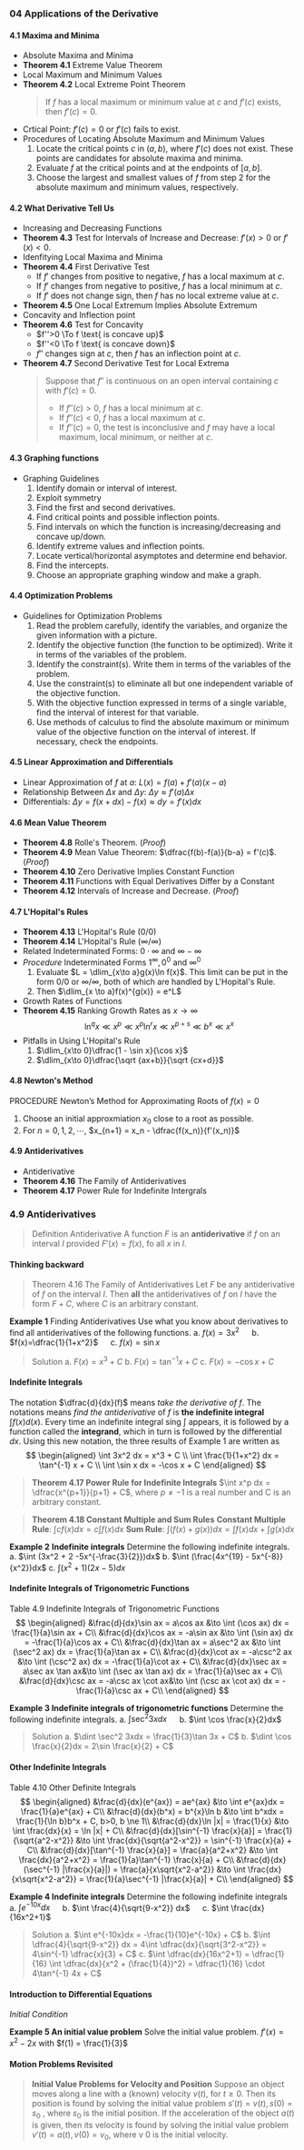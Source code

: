 ### 04 Applications of the Derivative

#### 4.1 Maxima and Minima
+ Absolute Maxima and Minima
+ **Theorem 4.1** Extreme Value Theorem
+ Local Maximum and Minimum Values
+ **Theorem 4.2** Local Extreme Point Theorem
  >If $f$ has a local maximum or minimum value at $c$ and $f'(c)$ exists, then $f'(c) = 0$.
+ Crtical Point: $f'(c)=0$ or $f'(c)$ fails to exist.
+ Procedures of Locating Absolute Maximum and Minimum Values
  1. Locate the critical points $c$ in $(a, b)$, where $f'(c)$ does not exist. These points are candidates for absolute maxima and minima.
  2. Evaluate $f$ at the critical points and at the endpoints of $[a, b]$.
  3. Choose the largest and smallest values of $f$ from step 2 for the absolute maximum and minimum values, respectively.

#### 4.2 What Derivative Tell Us
+ Increasing and Decreasing Functions
+ **Theorem 4.3** Test for Intervals of Increase and Decrease: $f'(x)>0$ or $f'(x)<0$.
+ Idenfitying Local Maxima and Minima
+ **Theorem 4.4** First Derivative Test
  + If $f'$ changes from positive to negative, $f$ has a local maximum at $c$.
  + If $f'$ changes from negative to positive, $f$ has a local minimum at $c$.
  + If $f'$ does not change sign, then $f$ has no local extreme value at $c$.
+ **Theorem 4.5** One Local Extremum Implies Absolute Extremum
+ Concavity and Inflection point
+ **Theorem 4.6** Test for Concavity
  + $f''>0 \To f \text{ is concave up}$
  + $f''<0 \To f \text{ is concave down}$
  + $f''$ changes sign at $c$, then $f$ has an inflection point at $c$.
+ **Theorem 4.7** Second Derivative Test for Local Extrema
  > Suppose that $f''$ is continuous on an open interval containing $c$ with $f'(c) = 0$.
  >+ If $f''(c)>0$, $f$ has a local minimum at $c$.
  >+ If $f''(c)<0$, $f$ has a local maximum at $c$.
  >+ If $f''(c)=0$, the test is inconclusive and $f$ may have a local maximum, local minimum, or neither at $c$.

#### 4.3 Graphing functions
+ Graphing  Guidelines
  1. Identify domain or interval of interest.
  2. Exploit symmetry
  3. Find the first and second derivatives.
  4. Find critical points and possible inflection points.
  5. Find intervals on which the function is increasing/decreasing and concave up/down.
  6. Identify extreme values and inflection points.
  7. Locate vertical/horizontal asymptotes and determine end behavior.
  8. Find the intercepts.
  9. Choose an appropriate graphing window and make a graph.

#### 4.4 Optimization Problems
+ Guidelines for Optimization Problems
  1. Read the problem carefully, identify the variables, and organize the given information with a picture.
  2. Identify the objective function (the function to be optimized). Write it in terms of the variables of the problem.
  3. Identify the constraint(s). Write them in terms of the variables of the problem.
  4. Use the constraint(s) to eliminate all but one independent variable of the objective function.
  5. With the objective function expressed in terms of a single variable, find the interval of interest for that variable.
  6. Use methods of calculus to find the absolute maximum or minimum value of the objective function on the interval of interest. If necessary, check the endpoints.

#### 4.5 Linear Approximation and Differentials
+ Linear Approximation of $f$ at $a$: $L(x) = f(a) + f'(a)(x-a)$
+ Relationship Between $\Delta x$ and $\Delta y$: $\Delta y \approx f'(a)\Delta x$
+ Differentials: $\Delta y = f(x+dx)-f(x) \approx dy=f'(x)dx$

#### 4.6 Mean Value Theorem
+ **Theorem 4.8** Rolle's Theorem. (_Proof_)
+ **Theorem 4.9** Mean Value Theorem: $\dfrac{f(b)-f(a)}{b-a} = f'(c)$. (_Proof_)
+ **Theorem 4.10** Zero Derivative Implies Constant Function
+ **Theorem 4.11** Functions with Equal Derivatives Differ by a Constant
+ **Theorem 4.12** Intervals of Increase and Decrease. (_Proof_)

#### 4.7 L'Hopital's Rules
+ **Theorem 4.13** L'Hopital's Rule ($0/0$)
+ **Theorem 4.14** L'Hopital's Rule ($\infty /\infty$)
+ Related Indeterminated Forms: $0\cdot \infty$ and $\infty - \infty$
+ _Procedure_ Indeterminated Forms $1^{\infty}, 0^0$ and $\infty^0$
  1. Evaluate $L = \dlim_{x\to a}g(x)\ln f(x)$. This limit can be put in the form $0/0$ or $\infty/ \infty$, both of which are handled by L'Hopital's Rule.
  2. Then $\dlim_{x \to a}f(x)^{g(x)} = e^L$
+ Growth Rates of Functions
+ **Theorem 4.15** Ranking Growth Rates as $x \to \infty$
$$
\ln^q x \ll x^p \ll x^p\ln^r x \ll x^{p+s} \ll b^x \ll x^x
$$
+ Pitfalls in Using L'Hopital's Rule
  1. $\dlim_{x\to 0}\dfrac{1 - \sin x}{\cos x}$
  2. $\dlim_{x\to 0}\dfrac{\sqrt {ax+b}}{\sqrt {cx+d}}$

#### 4.8 Newton's Method
PROCEDURE Newton’s Method for Approximating Roots of $f(x)=0$
1. Choose an initial approxmiation $x_0$ close to a root as possible.
2. For $n=0, 1, 2, \cdots$, $x_{n+1} = x_n - \dfrac{f(x_n)}{f'(x_n)}$

#### 4.9 Antiderivatives
+ Antiderivative
+ **Theorem 4.16** The Family of Antiderivatives
+ **Theorem 4.17** Power Rule for Indefinite Intergrals

### 4.9 Antiderivatives

>Definition Antiderivative
A function $F$ is an **antiderivative** if $f$ on an interval $I$ provided $F'(x)=f(x)$, fo all $x$ in $I$.

#### Thinking backward

>Theorem 4.16 The Family of Antiderivatives
Let $F$ be any antiderivative of $f$ on the interval $I$. Then **all** the antiderivatives of $f$ on $I$ have the form $F + C$, where $C$ is an arbitrary constant.

**Example 1** Finding Antiderivatives Use what you know about derivatives to find all antiderivatives of the following functions.
a. $f(x)=3x^2$ &emsp; b. $f(x)=\dfrac{1}{1+x^2}$ &emsp; c. $f(x) = \sin x$
>Solution
a. $F(x) = x^3 + C$
b. $F(x) = \tan^{-1} x + C$
c. $F(x) = -\cos x + C$

#### Indefinite Integrals
The notation $\dfrac{d}{dx}(f)$ means *take the derivative of* $f$. The notations means *find the antiderivative* of $f$ is **the indefinite integral** $\int f(x)d(x)$. Every time an indefinite integral sing $\int$ appears, it is followed by a function called the **integrand**, which in turn is followed by the differential $dx$.
Using this new notation, the three results of Example 1 are written as
$$
\begin{aligned}
\int 3x^2 dx = x^3 + C \\
\int \frac{1}{1+x^2} dx = \tan^{-1} x + C \\
\int \sin x dx = -\cos x + C
\end{aligned}
$$

>**Theorem 4.17 Power Rule for Indefinite Integrals**
$\int x^p dx = \dfrac{x^{p+1}}{p+1} + C$, where $p \ne -1$ is a real number and C is an arbitrary constant.

>**Theorem 4.18 Constant Multiple and Sum Rules**
**Constant Multiple Rule**: $\int cf(x)dx = c\int f(x)dx$
**Sum Rule**: $\int (f(x)+g(x))dx = \int f(x)dx + \int g(x)dx$

**Example 2** **Indefinite integrals** Determine the following indefinite integrals.
a. $\int (3x^2 + 2 -5x^{-\frac{3}{2}})dx$
b. $\int (\frac{4x^{19} - 5x^{-8}}{x^2})dx$
c. $\int (x^2+1)(2x-5)dx$

#### Indefinite Integrals of Trigonometric Functions

Table 4.9 Indefinite Integrals of Trigonometric Functions
$$
\begin{aligned}
&\frac{d}{dx}\sin ax = a\cos ax &\to \int (\cos ax) dx = \frac{1}{a}\sin ax + C\\
&\frac{d}{dx}\cos ax = -a\sin ax &\to \int (\sin ax) dx = -\frac{1}{a}\cos ax + C\\
&\frac{d}{dx}\tan ax = a\sec^2 ax &\to \int (\sec^2 ax) dx = \frac{1}{a}\tan ax + C\\
&\frac{d}{dx}\cot ax = -a\csc^2 ax &\to \int (\csc^2 ax) dx = -\frac{1}{a}\cot ax + C\\
&\frac{d}{dx}\sec ax = a\sec ax \tan ax&\to \int (\sec ax \tan ax) dx = \frac{1}{a}\sec ax + C\\
&\frac{d}{dx}\csc ax = -a\csc ax \cot ax&\to \int (\csc ax \cot ax) dx = -\frac{1}{a}\csc ax + C\\
\end{aligned}
$$

**Example 3 Indefinite integrals of trigonometric functions** Determine the following indefinite integrals.
a. $\int \sec^2 3xdx$ &emsp; b. $\int \cos \frac{x}{2}dx$
>Solution
a. $\dint \sec^2 3xdx = \frac{1}{3}\tan 3x + C$
b. $\dint \cos \frac{x}{2}dx = 2\sin \frac{x}{2} + C$

#### Other Indefinite Integrals

Table 4.10 Other Definite Integrals
$$
\begin{aligned}
&\frac{d}{dx}(e^{ax}) = ae^{ax} &\to \int e^{ax}dx = \frac{1}{a}e^{ax} + C\\
&\frac{d}{dx}(b^x) = b^{x}\ln b &\to \int b^xdx = \frac{1}{\ln b}b^x + C, b>0, b \ne 1\\
&\frac{d}{dx}\ln |x| = \frac{1}{x} &\to \int \frac{dx}{x} = \ln |x| + C\\
&\frac{d}{dx}[\sin^{-1} \frac{x}{a}] = \frac{1}{\sqrt{a^2-x^2}} &\to \int \frac{dx}{\sqrt{a^2-x^2}} = \sin^{-1} \frac{x}{a} + C\\
&\frac{d}{dx}[\tan^{-1} \frac{x}{a}] = \frac{a}{a^2+x^2} &\to \int \frac{dx}{a^2+x^2} = \frac{1}{a}\tan^{-1} \frac{x}{a} + C\\
&\frac{d}{dx}(\sec^{-1}  |\frac{x}{a}|) = \frac{a}{x\sqrt{x^2-a^2}} &\to \int \frac{dx}{x\sqrt{x^2-a^2}} = \frac{1}{a}\sec^{-1} |\frac{x}{a}| + C\\
\end{aligned}
$$

**Example 4 Indefinite integrals** Determine the following indefinite integrals
a. $\int e^{-10x}dx$ &emsp; b. $\int \frac{4}{\sqrt{9-x^2}} dx$ &emsp; c. $\int \frac{dx}{16x^2+1}$
>Solution
a. $\int e^{-10x}dx = -\frac{1}{10}e^{-10x} + C$
b. $\int \dfrac{4}{\sqrt{9-x^2}} dx = 4\int \dfrac{dx}{\sqrt{3^2-x^2}} = 4\sin^{-1} \dfrac{x}{3} + C$
c. $\int \dfrac{dx}{16x^2+1} = \dfrac{1}{16} \int \dfrac{dx}{x^2 + (\frac{1}{4})^2} = \dfrac{1}{16} \cdot 4\tan^{-1} 4x + C$

#### Introduction to Differential Equations
*Initial Condition*

**Example 5 An initial value problem** Solve the initial value problem. $f'(x) = x^2-2x$ with $f(1) = \frac{1}{3}$

#### Motion Problems Revisited
>**Initial Value Problems for Velocity and Position**
Suppose an object moves along a line with a (known) velocity $v(t)$, for $t \ge 0$. Then its position is found by solving the initial value problem
$s'(t) = v(t), s(0) = s_0$ , where $s_0$ is the initial position.
If the acceleration of the object $a(t)$ is given, then its velocity is found by solving the initial value problem
$v'(t) = a(t), v(0) = v_0$,  where v 0 is the initial velocity.
